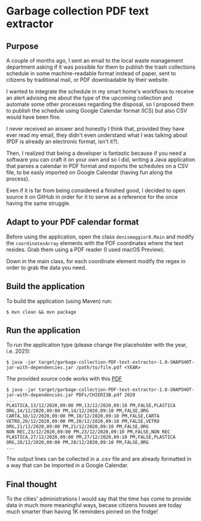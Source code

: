 # Garbage collection PDF text extractor

## Purpose

A couple of months ago, I sent an email to the local waste management department asking if it was possible for them to publish the trash collections schedule in some machine-readable format instead of paper, sent to citizens by traditional mail, or PDF downloadable by their website.

I wanted to integrate the schedule in my smart home's workflows to receive an alert advising me about the type of the upcoming collection  and automate some other processes regarding the disposal, so I proposed them to publish the schedule using Google Calendar format (ICS) but also CSV would have been fine.

I never received an answer and honestly I think that, provided they have ever read my email, they didn't even understand what I was talking about (PDF is already an electronic format, isn't it?).

Then, I realized that being a developer is fantastic because if you need a software you can craft it on your own and so I did, writing a Java application that parses a calendar in PDF format and exports the schedules on a CSV file, to be easly imported on Google Calendar (having fun along the process). 

Even if it is far from being considered a finished good, I decided to open source it on GitHub in order for it to serve as a reference for the once having the same struggle.

## Adapt to your PDF calendar format

Before using the application, open the class `denismaggior8.Main` and modify the `coordinatesArray` elements with the PDF coordinates where the text resides. Grab them using a PDF reader (I used macOS Preview).

Down in the main class, for each coordinate element modify the regex in order to grab the data you need.

## Build the application

To build the application (using Maven) run:

```console
$ mvn clean && mvn package
```

## Run the application

To run the application type (please change the <YEAR> placeholder with the year, i.e. 2021):

```console
$ java -jar target/garbage-collection-PDF-text-extractor-1.0-SNAPSHOT-jar-with-dependencies.jar /path/to/file.pdf <YEAR>
```

The provided source code works with this [PDF](PDFs/CHIERI3B_2021.pdf)

```console
$ java -jar target/garbage-collection-PDF-text-extractor-1.0-SNAPSHOT-jar-with-dependencies.jar PDFs/CHIERI3B.pdf 2020
...
PLASTICA,13/12/2020,09:00 PM,13/12/2020,09:10 PM,FALSE,PLASTICA
ORG,14/12/2020,09:00 PM,14/12/2020,09:10 PM,FALSE,ORG
CARTA,18/12/2020,09:00 PM,18/12/2020,09:10 PM,FALSE,CARTA
VETRO,20/12/2020,09:00 PM,20/12/2020,09:10 PM,FALSE,VETRO
ORG,21/12/2020,09:00 PM,21/12/2020,09:10 PM,FALSE,ORG
NON REC,23/12/2020,09:00 PM,23/12/2020,09:10 PM,FALSE,NON REC
PLASTICA,27/12/2020,09:00 PM,27/12/2020,09:10 PM,FALSE,PLASTICA
ORG,28/12/2020,09:00 PM,28/12/2020,09:10 PM,FALSE,ORG
...
```

The output lines can be collected in a .csv file and are already formatted in a way that can be imported in a Google Calendar.

## Final thought

To the cities' administrations I would say that the time has come to provide data in much more meaningful ways, becase citizens houses are today much smarter than having 1K reminders pinned on the fridge!

